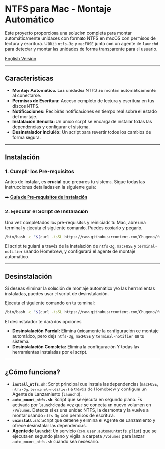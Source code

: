 # NTFS para Mac - Montaje Automático

Este proyecto proporciona una solución completa para montar automáticamente unidades con formato NTFS en macOS con permisos de lectura y escritura. Utiliza `ntfs-3g` y `macFUSE` junto con un agente de `launchd` para detectar y montar las unidades de forma transparente para el usuario.

[English Version](README.en.md)

---

## Características

-   **Montaje Automático:** Las unidades NTFS se montan automáticamente al conectarse.
-   **Permisos de Escritura:** Acceso completo de lectura y escritura en tus discos NTFS.
-   **Notificaciones:** Recibirás notificaciones en tiempo real sobre el estado del montaje.
-   **Instalación Sencilla:** Un único script se encarga de instalar todas las dependencias y configurar el sistema.
-   **Desinstalador Incluido:** Un script para revertir todos los cambios de forma segura.

---

## Instalación

### 1. Cumplir los Pre-requisitos

Antes de instalar, es **crucial** que prepares tu sistema. Sigue todas las instrucciones detalladas en la siguiente guía:

➡️ **[Guía de Pre-requisitos de Instalación](PREREQUISITOS.md)**

### 2. Ejecutar el Script de Instalación

Una vez completados los pre-requisitos y reiniciado tu Mac, abre una terminal y ejecuta el siguiente comando. Puedes copiarlo y pegarlo.

```bash
/bin/bash -c "$(curl -fsSL https://raw.githubusercontent.com/Chugeno/free-write-ntfs-on-mac/main/install_ntfs.sh)"
```

El script te guiará a través de la instalación de `ntfs-3g`, `macFUSE` y `terminal-notifier` usando Homebrew, y configurará el agente de montaje automático.

---

## Desinstalación

Si deseas eliminar la solución de montaje automático y/o las herramientas instaladas, puedes usar el script de desinstalación.

Ejecuta el siguiente comando en tu terminal:

```bash
/bin/bash -c "$(curl -fsSL https://raw.githubusercontent.com/Chugeno/free-write-ntfs-on-mac/main/uninstall.sh)"
```

El desinstalador te dará dos opciones:
-   **Desinstalación Parcial:** Elimina únicamente la configuración de montaje automático, pero deja `ntfs-3g`, `macFUSE` y `terminal-notifier` en tu sistema.
-   **Desinstalación Completa:** Elimina la configuración Y todas las herramientas instaladas por el script.

---

## ¿Cómo funciona?

-   **`install_ntfs.sh`**: Script principal que instala las dependencias (`macFUSE`, `ntfs-3g`, `terminal-notifier`) a través de Homebrew y configura un Agente de Lanzamiento (`launchd`).
-   **`auto_mount_ntfs.sh`**: Script que se ejecuta en segundo plano. Es activado por `launchd` cada vez que se conecta un nuevo volumen en `/Volumes`. Detecta si es una unidad NTFS, la desmonta y la vuelve a montar usando `ntfs-3g` con permisos de escritura.
-   **`uninstall.sh`**: Script que detiene y elimina el Agente de Lanzamiento y ofrece desinstalar las dependencias.
-   **Agente de `launchd`**: Un servicio (`com.user.automountntfs.plist`) que se ejecuta en segundo plano y vigila la carpeta `/Volumes` para lanzar `auto_mount_ntfs.sh` cuando sea necesario.
